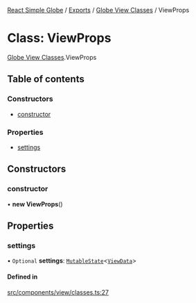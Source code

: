 [React Simple Globe](../README.md) / [Exports](../modules.md) / [Globe View Classes](../modules/Globe_View_Classes.md) / ViewProps

# Class: ViewProps

[Globe View Classes](../modules/Globe_View_Classes.md).ViewProps

## Table of contents

### Constructors

- [constructor](Globe_View_Classes.ViewProps.md#constructor)

### Properties

- [settings](Globe_View_Classes.ViewProps.md#settings)

## Constructors

### constructor

• **new ViewProps**()

## Properties

### settings

• `Optional` **settings**: [`MutableState`](../modules/Globe_Types.md#mutablestate)<[`ViewData`](Globe_View_Classes.ViewData.md)\>

#### Defined in

[src/components/view/classes.ts:27](https://github.com/Gaushao/d3-react-globe/blob/636f719/src/components/view/classes.ts#L27)
